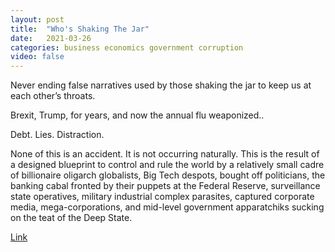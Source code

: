 ```yaml
---
layout: post
title:  "Who's Shaking The Jar"
date:   2021-03-26
categories: business economics government corruption
video: false
---
```


Never ending false narratives used by those shaking the jar to keep us at each other’s throats.

Brexit, Trump, for years, and now the annual flu weaponized..

Debt.  Lies.  Distraction.

None of this is an accident. It is not occurring naturally. This is the result of a designed blueprint to control and rule the world by a relatively small cadre of billionaire oligarch globalists, Big Tech despots, bought off politicians, the banking cabal fronted by their puppets at the Federal Reserve, surveillance state operatives, military industrial complex parasites, captured corporate media, mega-corporations, and mid-level government apparatchiks sucking on the teat of the Deep State.

[Link](//www.zerohedge.com/geopolitical/whos-shaking-jar-part-2-2020-was-turning-point)